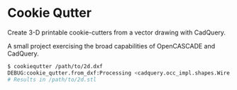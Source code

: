 # Cookie Qutter

Create 3-D printable cookie-cutters from a vector drawing with CadQuery.

A small project exercising the broad capabilities of OpenCASCADE and CadQuery.

```sh
$ cookiequtter /path/to/2d.dxf
DEBUG:cookie_qutter.from_dxf:Processing <cadquery.occ_impl.shapes.Wire object at 0x7a104a1f3a00>
# Results in /path/to/2d.stl
```
